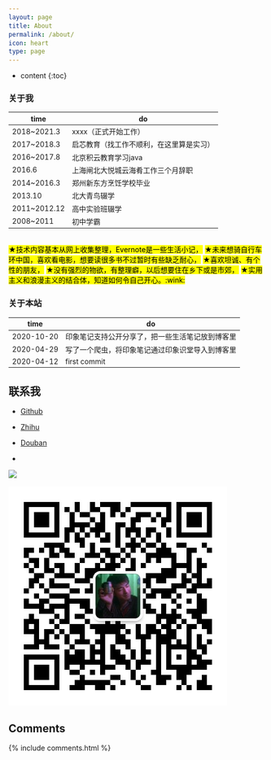 ```yaml
---
layout: page
title: About
permalink: /about/
icon: heart
type: page
---
```


* content
{:toc}

### 关于我

time|do
---|---
2018~2021.3 | xxxx（正式开始工作）
2017~2018.3 | 启芯教育（找工作不顺利，在这里算是实习）
2016~2017.8 | 北京积云教育学习java
2016.6 | 上海闸北大悦城云海肴工作三个月辞职
2014~2016.3 | 郑州新东方烹饪学校毕业
2013.10 | 北大青鸟辍学
2011~2012.12 | 高中实验班辍学
2008~2011 | 初中学霸

<br/>
<mark>★技术内容基本从网上收集整理，Evernote是一些生活小记，</mark>  
<mark>★未来想骑自行车环中国，喜欢看电影，想要读很多书不过暂时有些缺乏耐心，</mark>  
<mark>★喜欢坦诚、有个性的朋友，</mark>  
<mark>★没有强烈的物欲，有整理癖，以后想要住在乡下或是市郊，</mark>  
<mark>★实用主义和浪漫主义的结合体，知道如何令自己开心。:wink: </mark>  

### 关于本站

time|do
---|---
2020-10-20 | 印象笔记支持公开分享了，把一些生活笔记放到博客里
2020-04-29 | 写了一个爬虫，将印象笔记通过印象识堂导入到博客里
2020-04-12 | first commit

## 联系我

* [Github](https://github.com/{{site.github_username}})
* [Zhihu](https://www.zhihu.com/people/{{site.zhihu_username}})
* [Douban](https://www.douban.com/people/{{site.douban_username}}/)

* <a target="_blank" href="http://mail.qq.com/cgi-bin/qm_share?t=qm_mailme&email={{site.email_username}}" style="text-decoration:none;">
<img src="http://rescdn.qqmail.com/zh_CN/htmledition/images/function/qm_open/ico_mailme_01.png"/></a>

<img src="/assets/image/vx.png" class="vxpng">

<!-- ## 友情链接 -->


## Comments
{% include comments.html %}
